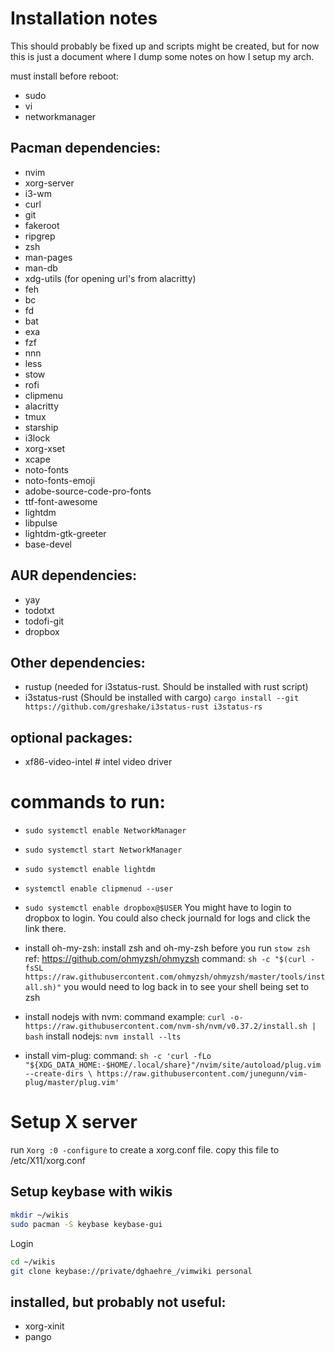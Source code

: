 # Installation notes

This should probably be fixed up and scripts might be created, but for now this is just a document where I dump some notes on how I setup my arch.

must install before reboot:
- sudo
- vi
- networkmanager

## Pacman dependencies:
- nvim
- xorg-server
- i3-wm
- curl
- git
- fakeroot
- ripgrep
- zsh
- man-pages
- man-db
- xdg-utils (for opening url's from alacritty)
- feh
- bc
- fd
- bat
- exa
- fzf
- nnn
- less
- stow
- rofi
- clipmenu
- alacritty
- tmux
- starship
- i3lock
- xorg-xset
- xcape
- noto-fonts
- noto-fonts-emoji
- adobe-source-code-pro-fonts
- ttf-font-awesome
- lightdm
- libpulse
- lightdm-gtk-greeter
- base-devel

## AUR dependencies:
- yay
- todotxt
- todofi-git
- dropbox

## Other dependencies:
- rustup (needed for i3status-rust. Should be installed with rust script)
- i3status-rust (Should be installed with cargo)
  `cargo install --git https://github.com/greshake/i3status-rust i3status-rs`

## optional packages:
- xf86-video-intel # intel video driver

# commands to run:
- `sudo systemctl enable NetworkManager`
- `sudo systemctl start NetworkManager`
- `sudo systemctl enable lightdm`
- `systemctl enable clipmenud --user`
- `sudo systemctl enable dropbox@$USER`
  You might have to login to dropbox to login.
  You could also check journald for logs and click the link there.

- install oh-my-zsh:
	install zsh and oh-my-zsh before you run `stow zsh`
	ref: https://github.com/ohmyzsh/ohmyzsh
	command: `sh -c "$(curl -fsSL https://raw.githubusercontent.com/ohmyzsh/ohmyzsh/master/tools/install.sh)"`
	you would need to log back in to see your shell being set to zsh

- install nodejs with nvm:
  command example: `curl -o- https://raw.githubusercontent.com/nvm-sh/nvm/v0.37.2/install.sh | bash`
  install nodejs: `nvm install --lts`

- install vim-plug:
  command: `sh -c 'curl -fLo "${XDG_DATA_HOME:-$HOME/.local/share}"/nvim/site/autoload/plug.vim --create-dirs \
       https://raw.githubusercontent.com/junegunn/vim-plug/master/plug.vim'`



# Setup X server
run `Xorg :0 -configure` to create a xorg.conf file. copy this file to /etc/X11/xorg.conf


## Setup keybase with wikis
```bash
mkdir ~/wikis
sudo pacman -S keybase keybase-gui
```
Login

```bash
cd ~/wikis
git clone keybase://private/dghaehre_/vimwiki personal
```





## installed, but probably not useful:
- xorg-xinit
- pango
